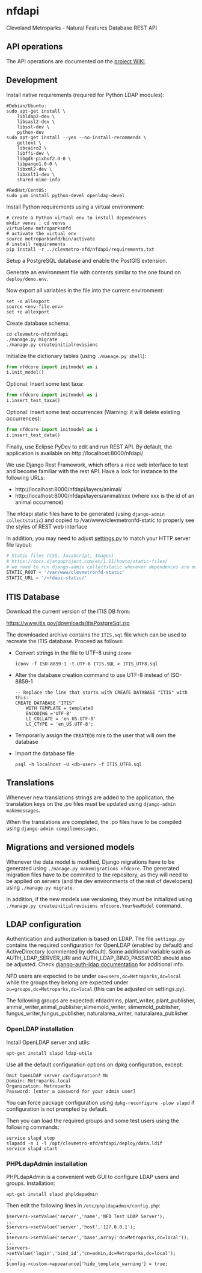 # nfdapi
 
 Cleveland Metroparks - Natural Features Database REST API

## API operations

The API operations are documented on the
 [project WIKI](https://github.com/geosolutions-it/clevmetro-nfd/wiki/API-operations).
 
## Development

Install native requirements (required for Python LDAP modules):
```shell
#Debian/Ubuntu:
sudo apt-get install \
    libldap2-dev \
    libsasl2-dev \
    libssl-dev \
    python-dev
sudo apt-get install --yes --no-install-recommends \
    gettext \
    libcairo2 \
    libffi-dev \
    libgdk-pixbuf2.0-0 \
    libpango1.0-0 \
    libxml2-dev \
    libxslt1-dev \
    shared-mime-info
    
#RedHat/CentOS:
sudo yum install python-devel openldap-devel
```

Install Python requirements using a virtual environment:
```shell
# create a Python virtual env to install dependences
mkdir venvs ; cd venvs
virtualenv metroparksnfd
# activate the virtual env
source metroparksnfd/bin/activate
# install requirements
pip install -r ../clevmetro-nfd/nfdapi/requirements.txt
```

Setup a PostgreSQL database and enable the PostGIS extension. 

Generate an environment file with contents similar to the one found on 
`deploy/demo.env`. 

Now export all variables in the file into the current environment:

```shell
set -o allexport
source <env-file.env>
set +o allexport
```

Create database schema:

```shell
cd clevmetro-nfd/nfdapi
./manage.py migrate
./manage.py createinitialrevisions
```

Initialize the dictionary tables (using `./manage.py shell`):

```python
from nfdcore import initmodel as i
i.init_model()
```

Optional: Insert some test taxa:

```python
from nfdcore import initmodel as i
i.insert_test_taxa()
```

Optional: Insert some test occurrences (Warning: it will delete existing 
occurrences):

```python
from nfdcore import initmodel as i
i.insert_test_data()
```

Finally, use Eclipse PyDev to edit and run REST API. By default, the 
application is available on http://localhost:8000/nfdapi/

We use Django Rest Framework, which offers a nice web interface to test and 
become familiar with the rest API. Have a look for instance to the 
following URLs:

* http://localhost:8000/nfdapi/layers/animal/
* http://localhost:8000/nfdapi/layers/animal/xxx (where xxx is the id of an 
  animal occurrence)

The nfdapi static files have to be generated (using 
`django-admin collectstatic`) and copied to
/var/www/clevmetronfd-static to properly see the styles of REST web interface

In addition, you may need to adjust [settings.py](nfdapi/settings.py) to
match your HTTP server file layout:

```python
# Static files (CSS, JavaScript, Images)
# https://docs.djangoproject.com/en/1.11/howto/static-files/
# we need to run django-admin collectstatic whenever dependences are modified or updated
STATIC_ROOT = '/var/www/clevmetronfd-static'
STATIC_URL = '/nfdapi-static/'
```


## ITIS Database

Download the current version of the ITIS DB from:

https://www.itis.gov/downloads/itisPostgreSql.zip

The downloaded archive contains the `ITIS.sql` file which can be used to 
recreate the ITIS database. Proceed as follows:

- Convert strings in the file to UTF-8 using `iconv`

  ```shell
  iconv -f ISO-8859-1 -t UTF-8 ITIS.SQL > ITIS_UTF8.sql
  ```
- Alter the database creation command to use UTF-8 instead of ISO-8859-1

  ```postgresql
  -- Replace the line that starts with CREATE DATABASE "ITIS" with this:
  CREATE DATABASE "ITIS"
      WITH TEMPLATE = template0
      ENCODING ='UTF-8' 
      LC_COLLATE = 'en_US.UTF-8' 
      LC_CTYPE = 'en_US.UTF-8';

  ```
  
- Temporarily assign the `CREATEDB` role to the user that will own the database

- Import the database file

  ```shell
  psql -h localhost -U <db-user> -f ITIS_UTF8.sql
  ```



## Translations

Whenever new translations strings are added to the application, the translation
keys on the .po files must be updated using `django-admin makemessages`.

When the translations are completed, the .po files have to be compiled using
`django-admin compilemessages`.

## Migrations and versioned models

Whenever the data model is modified, Django migrations have to be generated using
`./manage.py makemigrations nfdcore`. The generated migration files have to be commited to the
repository, as they will need to be applied on servers (and the dev environments
of the rest of developers) using `./manage.py migrate`.

In addition, if the new models use versioning, they must be initialized using
`./manage.py createinitialrevisions nfdcore.YourNewModel` command.

## LDAP configuration

Authentication and authorization is based on LDAP. The file `settings.py` contains the required
configuration for OpenLDAP (enabled by default) and ActiveDirectory (commented by default).
Some additional variable such as AUTH_LDAP_SERVER_URI and AUTH_LDAP_BIND_PASSWORD should also
be adjusted. Check
[django-auth-ldap documentation](http://django-auth-ldap.readthedocs.io) for additional info.

NFD users are expected to be under `ou=users,dc=Metroparks,dc=local` while the groups they
belong are expected under `ou=groups,dc=Metroparks,dc=local` (this can be adjusted on
settings.py).

The following groups are expected:
  nfdadmins, plant_writer, plant_publisher,
  animal_writer,animal_publisher,slimemold_writer, slimemold_publisher,
  fungus_writer,fungus_publisher, naturalarea_writer, naturalarea_publisher

### OpenLDAP installation

Install OpenLDAP server and utils:

```shell
apt-get install slapd ldap-utils
```

Use all the default configuration options on dpkg configuration, except:
```
Omit OpenLDAP server configuration? No
Domain: Metroparks.local 
Organization: Metroparks
Password: [enter a password for your admin user]
```

You can force package configuration using `dpkg-reconfigure -plow slapd` if configuration is not prompted by default.

Then you can load the required groups and some test users using the following commands:
```shell
service slapd stop
slapadd -n 1 -l /opt/clevmetro-nfd/nfdapi/deploy/data.ldif
service slapd start
```

### PHPLdapAdmin installation

PHPLdapAdmin is a convenient web GUI to configure LDAP users and groups. Installation:

```shell
apt-get install slapd phpldapadmin
```

Then edit the following lines in `/etc/phpldapadmin/config.php`:

```
$servers->setValue('server','name','NFD Test LDAP Server');
...
$servers->setValue('server','host','127.0.0.1');
...
$servers->setValue('server','base',array('dc=Metroparks,dc=local'));
...
$servers->setValue('login','bind_id','cn=admin,dc=Metroparks,dc=local');
...
$config->custom->appearance['hide_template_warning'] = true;
```

